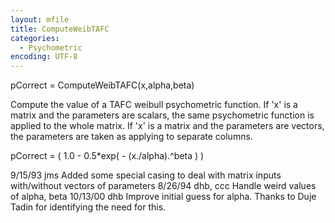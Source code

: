 ```yaml
---
layout: mfile
title: ComputeWeibTAFC
categories:
  - Psychometric
encoding: UTF-8
---
```


pCorrect = ComputeWeibTAFC(x,alpha,beta)

Compute the value of a TAFC weibull psychometric function.
If 'x' is a matrix and the parameters are scalars, the same
psychometric function is applied to the whole matrix.
If 'x' is a matrix and the parameters are vectors, the
parameters are taken as applying to separate columns.

   pCorrect = ( 1.0 - 0.5\*exp( - (x./alpha).^beta ) )

9/15/93  jms         Added some special casing to deal with matrix inputs
                     with/without vectors of parameters
8/26/94  dhb, ccc      Handle weird values of alpha, beta
10/13/00 dhb         Improve initial guess for alpha.  Thanks to Duje Tadin
                     for identifying the need for this.